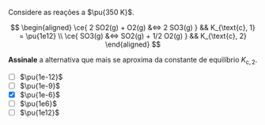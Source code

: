 Considere as reações a $\pu{350 K}$.

$$
\begin{aligned}
    \ce{ 2 SO2(g) + O2(g) &<=> 2 SO3(g) }      && K_{\text{c}, 1} = \pu{1e12} \\
    \ce{ SO3(g) &<=> SO2(g) + 1/2 O2(g) } && K_{\text{c}, 2}
\end{aligned}
$$

**Assinale** a alternativa que mais se aproxima da constante de equilíbrio $K_{\text{c}, 2}$.

- [ ] $\pu{1e-12}$
- [ ] $\pu{1e-9}$
- [x] $\pu{1e-6}$
- [ ] $\pu{1e6}$
- [ ] $\pu{1e12}$
